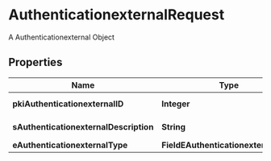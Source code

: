 

# AuthenticationexternalRequest

A Authenticationexternal Object

## Properties

| Name | Type | Description | Notes |
|------------ | ------------- | ------------- | -------------|
|**pkiAuthenticationexternalID** | **Integer** | The unique ID of the Authenticationexternal |  [optional] |
|**sAuthenticationexternalDescription** | **String** | The description of the Authenticationexternal |  |
|**eAuthenticationexternalType** | **FieldEAuthenticationexternalType** |  |  |



